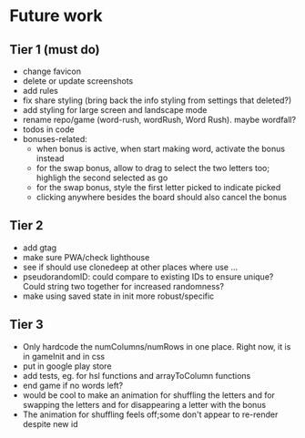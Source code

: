 # Future work

## Tier 1 (must do)

- change favicon
- delete or update screenshots
- add rules
- fix share styling (bring back the info styling from settings that deleted?)
- add styling for large screen and landscape mode
- rename repo/game (word-rush, wordRush, Word Rush). maybe wordfall?
- todos in code
- bonuses-related:
  - when bonus is active, when start making word, activate the bonus instead
  - for the swap bonus, allow to drag to select the two letters too; highligh the second selected as go
  - for the swap bonus, style the first letter picked to indicate picked
  - clicking anywhere besides the board should also cancel the bonus

## Tier 2

- add gtag
- make sure PWA/check lighthouse
- see if should use clonedeep at other places where use ...
- pseudorandomID: could compare to existing IDs to ensure unique? Could string two together for increased randomness?
- make using saved state in init more robust/specific

## Tier 3

- Only hardcode the numColumns/numRows in one place. Right now, it is in gameInit and in css
- put in google play store
- add tests, eg. for hsl functions and arrayToColumn functions
- end game if no words left?
- would be cool to make an animation for shuffling the letters and for swapping the letters and for disappearing a letter with the bonus
- The animation for shuffling feels off;some don't appear to re-render despite new id
